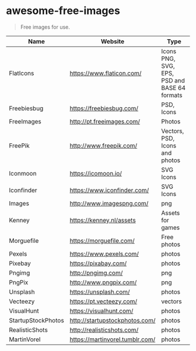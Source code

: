 # awesome-free-images
> Free images for use.

Name | Website | Type
------------ | ------- | --------
FlatIcons | https://www.flaticon.com/ | Icons PNG, SVG, EPS, PSD and BASE 64 formats
Freebiesbug | https://freebiesbug.com/ | PSD, Icons
FreeImages | http://pt.freeimages.com/ | Photos
FreePik | http://www.freepik.com/ | Vectors, PSD, Icons and photos
Iconmoon | https://icomoon.io/ | SVG Icons
Iconfinder | https://www.iconfinder.com/ | SVG Icons
Images | http://www.imagespng.com/ | png
Kenney | https://kenney.nl/assets | Assets for games
Morguefile | https://morguefile.com/ | Free photos
Pexels | https://www.pexels.com/ | photos
Pixebay | https://pixabay.com/ | photos
Pngimg | http://pngimg.com/ | png
PngPix | http://www.pngpix.com/ | png
Unsplash | https://unsplash.com/ | photos
Vecteezy | https://pt.vecteezy.com/ | vectors
VisualHunt | https://visualhunt.com/ | photos
StartupStockPhotos | http://startupstockphotos.com/ | photos
RealisticShots | http://realisticshots.com/ | photos
MartinVorel | https://martinvorel.tumblr.com/ | photos
